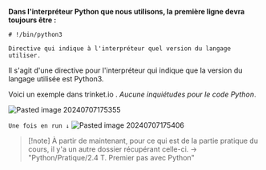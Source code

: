 **Dans l'interpréteur Python que nous utilisons, la première ligne devra toujours être :**

```
# !/bin/python3
```
``Directive qui indique à l'interpréteur quel version du langage utiliser.``

Il s'agit d'une directive pour l'interpréteur qui indique que la version du langage utilisée est Python3.

Voici un exemple dans trinket.io . *Aucune inquiétudes pour le code Python*.

![Pasted image 20240707175355](https://github.com/user-attachments/assets/5cf7b951-1eb4-458d-9dc8-bfa1de2e6b60)

``Une fois en run ↓``
![Pasted image 20240707175406](https://github.com/user-attachments/assets/8834e414-13f8-4ce2-80a1-01c17ec76208)


> [!note] À partir de maintenant, pour ce qui est de la partie pratique du cours, il y'a un autre dossier récupérant celle-ci.
> -> "Python/Pratique/2.4 T. Premier pas avec Python"

